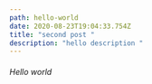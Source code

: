 ```yaml
---
path: hello-world
date: 2020-08-23T19:04:33.754Z
title: "second post "
description: "hello description "
---
```

###### Hello world